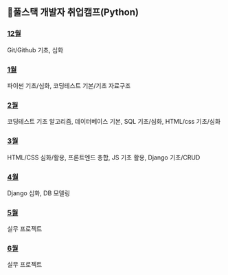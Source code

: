 ## :date:풀스택 개발자 취업캠프(Python)
### [12월](https://github.com/Imseongjoo/TIL/tree/master/2022_12)
Git/Github 기초, 심화
### [1월](https://github.com/Imseongjoo/TIL/tree/master/2023_01)
파이썬 기초/심화, 코딩테스트 기본/기초 자료구조
### [2월](https://github.com/Imseongjoo/TIL/tree/master/2023_02)
코딩테스트 기초 알고리즘, 데이터베이스 기본, SQL 기초/심화, HTML/css 기초/심화
### [3월](https://github.com/Imseongjoo/TIL/tree/master/2023_03)
HTML/CSS 심화/활용, 프론트엔드 총합, JS 기초 활용, Django 기초/CRUD
### [4월](https://github.com/Imseongjoo/TIL/tree/master/2023_04)
Django 심화, DB 모델링
### [5월](https://github.com/Imseongjoo/TIL/tree/master/2023_05)
실무 프로젝트
### [6월](https://github.com/Imseongjoo/TIL/tree/master/2023_06)
실무 프로젝트
